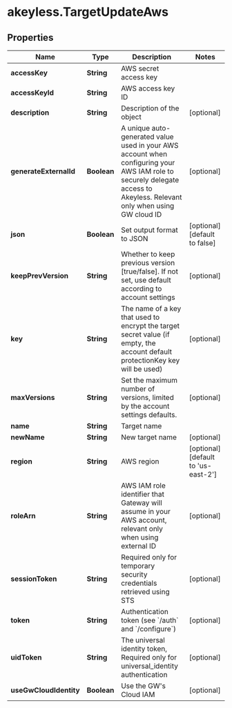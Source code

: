 # akeyless.TargetUpdateAws

## Properties

Name | Type | Description | Notes
------------ | ------------- | ------------- | -------------
**accessKey** | **String** | AWS secret access key | 
**accessKeyId** | **String** | AWS access key ID | 
**description** | **String** | Description of the object | [optional] 
**generateExternalId** | **Boolean** | A unique auto-generated value used in your AWS account when configuring your AWS IAM role to securely delegate access to Akeyless. Relevant only when using GW cloud ID | [optional] 
**json** | **Boolean** | Set output format to JSON | [optional] [default to false]
**keepPrevVersion** | **String** | Whether to keep previous version [true/false]. If not set, use default according to account settings | [optional] 
**key** | **String** | The name of a key that used to encrypt the target secret value (if empty, the account default protectionKey key will be used) | [optional] 
**maxVersions** | **String** | Set the maximum number of versions, limited by the account settings defaults. | [optional] 
**name** | **String** | Target name | 
**newName** | **String** | New target name | [optional] 
**region** | **String** | AWS region | [optional] [default to &#39;us-east-2&#39;]
**roleArn** | **String** | AWS IAM role identifier that Gateway will assume in your AWS account, relevant only when using external ID | [optional] 
**sessionToken** | **String** | Required only for temporary security credentials retrieved using STS | [optional] 
**token** | **String** | Authentication token (see &#x60;/auth&#x60; and &#x60;/configure&#x60;) | [optional] 
**uidToken** | **String** | The universal identity token, Required only for universal_identity authentication | [optional] 
**useGwCloudIdentity** | **Boolean** | Use the GW&#39;s Cloud IAM | [optional] 


